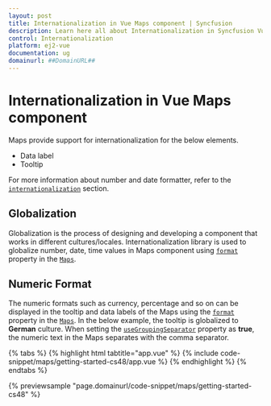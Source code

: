 ```yaml
---
layout: post
title: Internationalization in Vue Maps component | Syncfusion
description: Learn here all about Internationalization in Syncfusion Vue Maps component of Syncfusion Essential JS 2 and more.
control: Internationalization 
platform: ej2-vue
documentation: ug
domainurl: ##DomainURL##
---
```


# Internationalization in Vue Maps component

Maps provide support for internationalization for the below elements.

* Data label
* Tooltip

For more information about number and date formatter, refer to the [`internationalization`](http://ej2.syncfusion.com/documentation/base/intl.html) section.

<!-- markdownlint-disable MD036 -->

## Globalization

Globalization is the process of designing and developing a component that works in different
cultures/locales. Internationalization library is used to globalize number, date, time values in
Maps component using [`format`](https://ej2.syncfusion.com/vue/documentation/api/maps/mapsModel/#format) property in the [`Maps`](https://ej2.syncfusion.com/vue/documentation/api/maps/mapsModel/).

## Numeric Format

The numeric formats such as currency, percentage and so on can be displayed in the tooltip and data labels of the Maps using the [`format`](https://ej2.syncfusion.com/vue/documentation/api/maps/mapsModel/#format) property in the [`Maps`](https://ej2.syncfusion.com/vue/documentation/api/maps/mapsModel/). In the below example, the tooltip is globalized to **German** culture. When setting the [`useGroupingSeparator`](https://ej2.syncfusion.com/vue/documentation/api/maps/mapsModel/#usegroupingseparator) property as **true**, the numeric text in the Maps separates with the comma separator.

{% tabs %}
{% highlight html tabtitle="app.vue" %}
{% include code-snippet/maps/getting-started-cs48/app.vue %}
{% endhighlight %}
{% endtabs %}
        
{% previewsample "page.domainurl/code-snippet/maps/getting-started-cs48" %}